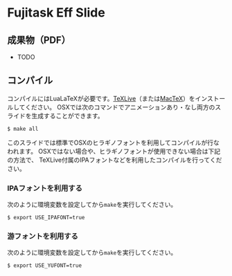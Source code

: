 Fujitask Eff Slide
============================

## 成果物（PDF）

- TODO

## コンパイル

コンパイルにはLuaLaTeXが必要です。[TeXLive](https://www.tug.org/texlive/)（または[MacTeX](https://tug.org/mactex/)）をインストールしてください。
OSXでは次のコマンドでアニメーションあり・なし両方のスライドを生成することができます。

```
$ make all
```

このスライドでは標準でOSXのヒラギノフォントを利用してコンパイルが行なわれます。
OSXではない場合や、ヒラギノフォントが使用できない場合は下記の方法で、
TeXLive付属のIPAフォントなどを利用したコンパイルを行ってください。

### IPAフォントを利用する

次のように環境変数を設定してから`make`を実行してください。

```
$ export USE_IPAFONT=true
```

### 游フォントを利用する

次のように環境変数を設定してから`make`を実行してください。

```
$ export USE_YUFONT=true
```
